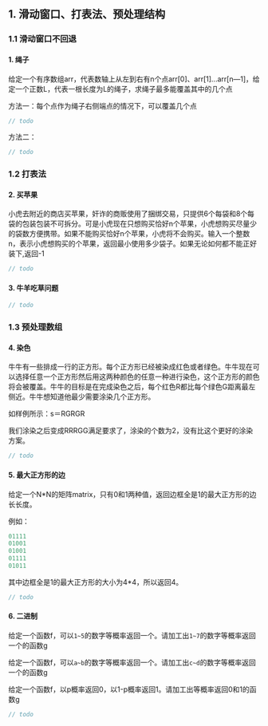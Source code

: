 ## 1. 滑动窗口、打表法、预处理结构

### 1.1 滑动窗口不回退

#### 1. 绳子

给定一个有序数组arr，代表数轴上从左到右有n个点arr[0]、arr[1]...arr[n—1]，给定一个正数L，代表一根长度为L的绳子，求绳子最多能覆盖其中的几个点

方法一：每个点作为绳子右侧端点的情况下，可以覆盖几个点
```cpp
// todo
```

方法二：
```cpp
// todo
```

### 1.2 打表法

#### 2. 买苹果

小虎去附近的商店买苹果，奸诈的商贩使用了捆绑交易，只提供6个每袋和8个每袋的包装包装不可拆分。可是小虎现在只想购买恰好n个苹果，小虎想购买尽量少的袋数方便携带。如果不能购买恰好n个苹果，小虎将不会购买。输入一个整数n，表示小虎想购买的个苹果，返回最小使用多少袋子。如果无论如何都不能正好装下,返回-1

```cpp
// todo
```

#### 3. 牛羊吃草问题

```cpp
// todo
```

### 1.3 预处理数组

#### 4. 染色

牛牛有一些排成一行的正方形。每个正方形已经被染成红色或者绿色。牛牛现在可以选择任意一个正方形然后用这两种颜色的任意一种进行染色，这个正方形的颜色将会被覆盖。牛牛的目标是在完成染色之后，每个红色R都比每个绿色G距离最左侧近。牛牛想知道他最少需要涂染几个正方形。

如样例所示：s＝RGRGR

我们涂染之后变成RRRGG满足要求了，涂染的个数为2，没有比这个更好的涂染方案。
```cpp
// todo
```

#### 5. 最大正方形的边

给定一个N*N的矩阵matrix，只有0和1两种值，返回边框全是1的最大正方形的边长长度。

例如：
```cpp
01111 
01001 
01001 
01111 
01011
```
其中边框全是1的最大正方形的大小为4*4，所以返回4。

```cpp
// todo
```

#### 6. 二进制

给定一个函数f，可以`1~5`的数字等概率返回一个。请加工出`1~7`的数字等概率返回一个的函数g

给定一个函数f，可以`a~b`的数字等概率返回一个。请加工出`c~d`的数字等概率返回一个的函数g

给定一个函数f，以p概率返回0，以1-p概率返回1。请加工出等概率返回0和1的函数g

```cpp
// todo
```
